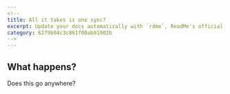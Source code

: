 ```yaml
---
<!-- 
title: All it takes is one sync? 
excerpt: Update your docs automatically with `rdme`, ReadMe's official CLI and GitHub Action!
category: 6279b04c3c861f00ab91902b
-->
---
```

## What happens?
Does this go anywhere?